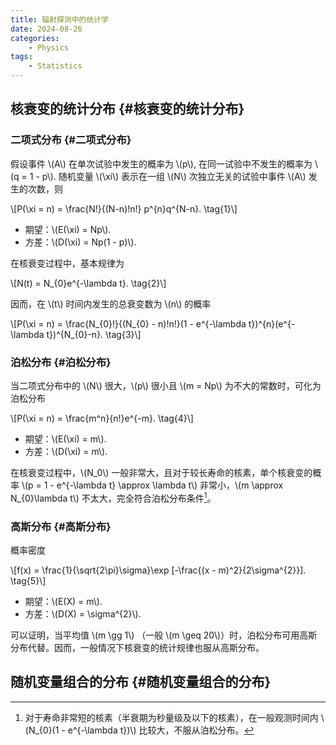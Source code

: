 ```yaml
---
title: 辐射探测中的统计学
date: 2024-08-26
categories:
    - Physics
tags:
    - Statistics
---
```


## 核衰变的统计分布 {#核衰变的统计分布}


### 二项式分布 {#二项式分布}

假设事件 \\(A\\) 在单次试验中发生的概率为 \\(p\\), 在同一试验中不发生的概率为 \\(q = 1 - p\\). 随机变量 \\(\xi\\) 表示在一组 \\(N\\) 次独立无关的试验中事件 \\(A\\) 发生的次数，则

\\[P(\xi = n) = \frac{N!}{(N-n)!n!} p^{n}q^{N-n}. \tag{1}\\]

-   期望：\\(E(\xi) = Np\\).
-   方差：\\(D(\xi) = Np(1 - p)\\).

在核衰变过程中，基本规律为

\\[N(t) = N\_{0}e^{-\lambda t}. \tag{2}\\]

因而，在 \\(t\\) 时间内发生的总衰变数为 \\(n\\) 的概率

\\[P(\xi = n) = \frac{N\_{0}!}{(N\_{0} - n)!n!}(1 - e^{-\lambda t})^{n}(e^{-\lambda t})^{N\_{0}-n}. \tag{3}\\]


### 泊松分布 {#泊松分布}

当二项式分布中的 \\(N\\) 很大，\\(p\\) 很小且 \\(m = Np\\) 为不大的常数时，可化为泊松分布

\\[P(\xi = n) = \frac{m^n}{n!}e^{-m}. \tag{4}\\]

-   期望：\\(E(\xi) = m\\).
-   方差：\\(D(\xi) = m\\).

在核衰变过程中，\\(N\_0\\) 一般非常大，且对于较长寿命的核素，单个核衰变的概率 \\(p = 1 - e^{-\lambda t} \approx \lambda t\\) 非常小，\\(m \approx N\_{0}\lambda t\\) 不太大，完全符合泊松分布条件[^fn:1]。


### 高斯分布 {#高斯分布}

概率密度

\\[f(x) = \frac{1}{\sqrt{2\pi}\sigma}\exp [-\frac{(x - m)^2}{2\sigma^{2}}]. \tag{5}\\]

-   期望：\\(E(X) = m\\).
-   方差：\\(D(X) = \sigma^{2}\\).

可以证明，当平均值 \\(m \gg 1\\) （一般 \\(m \geq 20\\)）时，泊松分布可用高斯分布代替。因而，一般情况下核衰变的统计规律也服从高斯分布。


## 随机变量组合的分布 {#随机变量组合的分布}

[^fn:1]: 对于寿命非常短的核素（半衰期为秒量级及以下的核素），在一般观测时间内 \\(N\_{0}(1 - e^{-\lambda t})\\) 比较大，不服从泊松分布。
